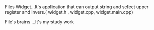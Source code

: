 # 
Files Widget...It's application that can output string and select upper register and invers.( widget.h , widget.cpp, widget.main.cpp)

File's brains ...It's my study work

